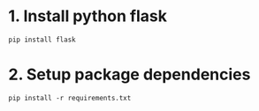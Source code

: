 # 1. Install python flask 
`pip install flask`

# 2. Setup package dependencies
`pip install -r requirements.txt`